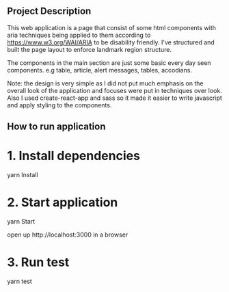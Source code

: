 ## Project Description

This web application is a page that consist of some html components with aria techniques being applied
to them according to https://www.w3.org/WAI/ARIA to be disability friendly.
I've structured and built the page layout to enforce landmark region structure.

The components in the main section are just some basic every day seen components. e.g table, article, alert messages, tables, accodians.

Note: the design is very simple as I did not put much emphasis on the overall look of the application
and focuses were put in techniques over look.
Also I used create-react-app and sass so it made it easier to write javascript and apply styling to the components.

## How to run application

# 1. Install dependencies

yarn Install

# 2. Start application

yarn Start

open up http://localhost:3000 in a browser

# 3. Run test

yarn test
